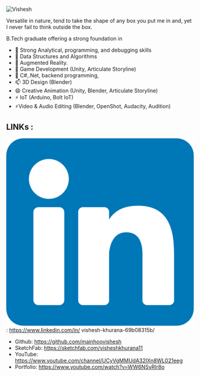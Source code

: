 ![Vishesh](https://github.com/mainhoovishesh/mainhoovishesh/blob/main/header.png)

Versatile in nature, tend to take the shape of any box you put me in and, yet I never fail to think outside the box.

B.Tech graduate offering a strong foundation in



- 🔭 Strong Analytical, programming, and debugging skills
- 🌱 Data Structures and Algorithms
- 👯 Augmented Reality.
- 🤔 Game Development (Unity, Articulate Storyline)
- 💬 C#,.Net, backend programming,
- 📫 3D Design (Blender)
- 😄 Creative Animation (Unity, Blender, Articulate Storyline)
- ⚡ IoT (Arduino, Bolt IoT)
- ⚡Video & Audio Editing (Blender, OpenShot, Audacity, Audition)

LINKs :
- 
![LinkedIn](https://github.com/mainhoovishesh/mainhoovishesh/blob/main/LinkedinLogo.png) : https://www.linkedin.com/in/
vishesh-khurana-69b08315b/ 

- Github: https://github.com/mainhoovishesh
- SketchFab: https://sketchfab.com/visheshkhurana11
- YouTube: https://www.youtube.com/channel/UCyVgMMUdA32lXn8WL021eeg
- Portfolio: https://www.youtube.com/watch?v=WW6NSyRlr8o